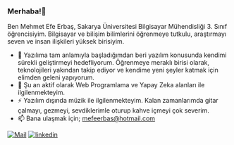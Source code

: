 ### Merhaba!👋

Ben Mehmet Efe Erbaş, Sakarya Üniversitesi Bilgisayar Mühendisliği 3. Sınıf öğrencisiyim. Bilgisayar ve bilişim bilimlerini öğrenmeye tutkulu, araştırmayı seven ve insan ilişkileri yüksek birisiyim.


- 🔭 Yazılıma tam anlamıyla başladığımdan beri yazılım konusunda kendimi sürekli geliştirmeyi hedefliyorum. Öğrenmeye meraklı birisi olarak, teknolojileri yakından takip ediyor ve kendime yeni şeyler katmak için elimden geleni yapıyorum.
- 🌱 Şu an aktif olarak Web Programlama ve Yapay Zeka alanları ile ilgilenmekteyim. 
- ⚡ Yazılım dışında müzik ile ilgilenmekteyim. Kalan zamanlarımda gitar çalmayı, gezmeyi, sevdiklerimle oturup kahve içmeyi çok severim.
- 📫 Bana ulaşmak için; mefeerbas@hotmail.com


[![Mail](https://img.shields.io/badge/%20mefeerbas@hotmail.com-blue)](mefeerbas@hotmail.com)   [![linkedin](https://img.shields.io/badge/Linkedin-000000?style=for-the-badge&logo=Linkedin&logoColor=white)](https://www.linkedin.com/in/mehmet-efe-erbas/)







